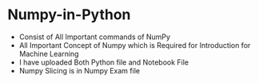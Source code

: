 # Numpy-in-Python
* Consist of All Important commands of NumPy<br>
* All Important Concept of Numpy which is Required for Introduction for Machine Learning<br>
* I have uploaded Both Python file and Notebook File
* Numpy Slicing is in Numpy Exam file
